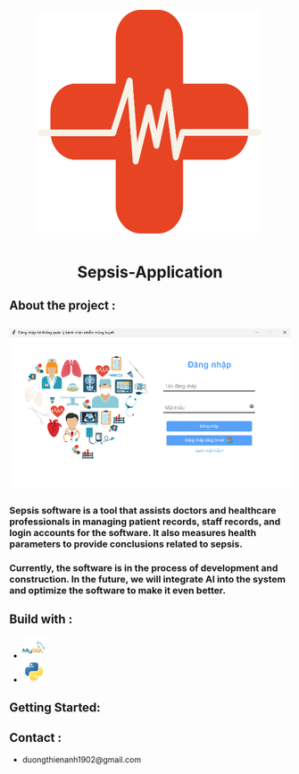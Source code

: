 <p align="center">
    <img src="picture_README/pic_1.png" style="width:400px; height:400px;" alt="ICON BỰ">
</p>
<h1 align="center" style="padding-top:10px">Sepsis-Application</h1>
<h2 align="left">About the project : <h2>
<img src="/For_Github/picture_README/pic_2.png" alt="ảnh dẫn chứng">
<h3>Sepsis software is a tool that assists doctors and healthcare professionals in managing patient records, staff records, and login accounts for the software. It also measures health parameters to provide conclusions related to sepsis.</h3>
<h3>Currently, the software is in the process of development and construction. In the future, we will integrate AI into the system and optimize the software to make it even better.</h3>
<h2>Build with :</h2>
<ul>
    <li>
        <a href="https://www.mysql.com/" target="_blank" rel="noreferrer"> <img src="https://raw.githubusercontent.com/devicons/devicon/master/icons/mysql/mysql-original-wordmark.svg" alt="mysql" width="40" height="40"/> </a>
    </li>
    <li>
        <a href="https://www.python.org" target="_blank" rel="noreferrer"> <img src="https://raw.githubusercontent.com/devicons/devicon/master/icons/python/python-original.svg" alt="python" width="40" height="40"/> </a>
    </li>
</ul>
<h2>Getting Started: </h2>
<h2>Contact :</h2>
<ul>
    <li>duongthienanh1902@gmail.com</li>
</ul>